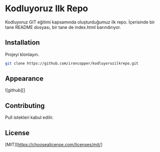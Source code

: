 # Kodluyoruz Ilk Repo

Kodluyoruz GIT eğitimi kapsamında oluşturduğumuz ilk repo.
İçerisinde bir tane README dosyası, bir tane de index.html barındırıyor.

## Installation

Projeyi klonlayın.

```bash
git clone https://github.com/ironcopper/kodluyoruzilkrepo.git
```

## Appearance

![github][]

## Contributing

Pull istekleri kabul edilir.

## License

[MIT][https://choosealicense.com/licenses/mit/]

